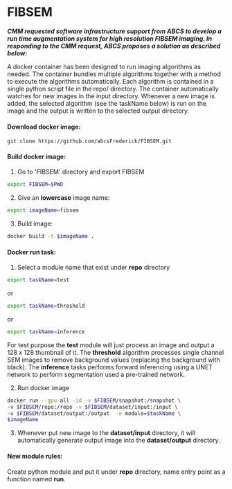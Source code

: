# FIBSEM

***CMM requested software infrastructure support from ABCS to develop a run time augmentation system for high resolution FIBSEM imaging. In responding to the CMM request, ABCS proposes a solution as described below:***

A docker container has been designed to run imaging algorithms as needed.  The container  bundles multiple algorithms together with a method to execute the algorithms automatically.  Each algorithm is contained in a single python script file in the repo/ directory.  The container automatically watches for new images in the input directory.  Whenever a new image is added, the selected algorithm (see the taskName below) is run on the image and the output is written to the selected output directory.  

#### Download docker image:
    git clone https://github.com/abcsFrederick/FIBSEM.git

#### Build docker image:
1. Go to 'FIBSEM' directory and export FIBSEM
  ```sh
  export FIBSEM=$PWD
  ```
2. Give an **lowercase** image name:
  ```sh
  export imageName=fibsem
  ```
3. Build image:
  ```sh
  docker build -t $imageName .
  ```
#### Docker run task:
1. Select a module name that exist under **repo** directory
  ```sh
  export taskName=test
  ```
  or
  ```sh
  export taskName=threshold
  ```
  or
  ```sh
  export taskName=inference
  ```
  For test purpose the **test** module will just process an image and output a 128 x 128 thumbnail of it.  The **threshold** algorithm processes single channel SEM images to remove
  background values (replacing the background with black). The **inference** tasks performs forward inferencing using a UNET network to perform segmentation used a pre-trained network. 

2. Run docker image
  ```sh
  docker run --gpu all -id -v $FIBSEM/snapshot:/snapshot \
  -v $FIBSEM/repo:/repo -v $FIBSEM/dataset/input:/input \
  -v $FIBSEM/dataset/output:/output  -e module=$taskName \
  $imageName
  ```
3. Whenever put new image to the **dataset/input** directory, it will automatically generate output image into the **dataset/output** directory.

#### New module rules:
Create python module and put it under **repo** directory, name entry point as a function named **run**.

